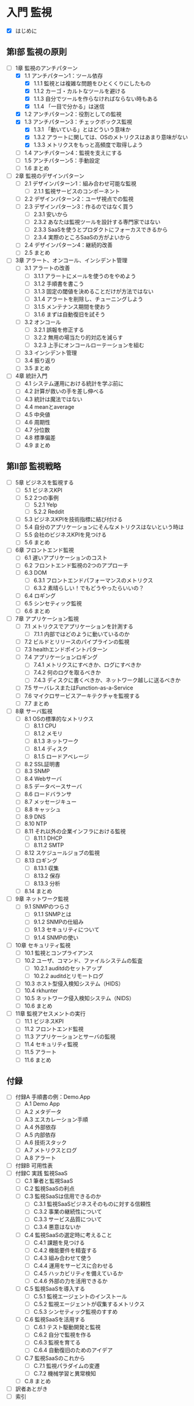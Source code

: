 # 入門 監視

- [x] はじめに

## 第Ⅰ部 監視の原則
- [ ] 1章 監視のアンチパターン
  - [x] 1.1 アンチパターン1：ツール依存
    - [x] 1.1.1 監視とは複雑な問題をひとくくりにしたもの
    - [x] 1.1.2 カーゴ・カルトなツールを避ける
    - [x] 1.1.3 自分でツールを作らなければならない時もある
    - [x] 1.1.4 「一目で分かる」は迷信
  - [x] 1.2 アンチパターン2：役割としての監視
  - [x] 1.3 アンチパターン3：チェックボックス監視
    - [x] 1.3.1 「動いている」とはどういう意味か
    - [x] 1.3.2 アラートに関しては、OSのメトリクスはあまり意味がない
    - [x] 1.3.3 メトリクスをもっと高頻度で取得しよう
  - [ ] 1.4 アンチパターン4：監視を支えにする
  - [ ] 1.5 アンチパターン5：手動設定
  - [ ] 1.6 まとめ

- [ ] 2章 監視のデザインパターン
  - [ ] 2.1 デザインパターン1：組み合わせ可能な監視
    - [ ] 2.1.1 監視サービスのコンポーネント
  - [ ] 2.2 デザインパターン2：ユーザ視点での監視
  - [ ] 2.3 デザインパターン3：作るのではなく買う
    - [ ] 2.3.1 安いから
    - [ ] 2.3.2 あなたは監視ツールを設計する専門家ではない
    - [ ] 2.3.3 SaaSを使うとプロダクトにフォーカスできるから
    - [ ] 2.3.4 実際のところSaaSの方がよいから
  - [ ] 2.4 デザインパターン4：継続的改善
  - [ ] 2.5 まとめ

- [ ] 3章 アラート、オンコール、インシデント管理
  - [ ] 3.1 アラートの改善
    - [ ] 3.1.1 アラートにメールを使うのをやめよう
    - [ ] 3.1.2 手順書を書こう
    - [ ] 3.1.3 固定の閾値を決めることだけが方法ではない
    - [ ] 3.1.4 アラートを削除し、チューニングしよう
    - [ ] 3.1.5 メンテナンス期間を使おう
    - [ ] 3.1.6 まずは自動復旧を試そう
  - [ ] 3.2 オンコール
    - [ ] 3.2.1 誤報を修正する
    - [ ] 3.2.2 無用の場当たり的対応を減らす
    - [ ] 3.2.3 上手にオンコールローテーションを組む
  - [ ] 3.3 インシデント管理
  - [ ] 3.4 振り返り
  - [ ] 3.5 まとめ

- [ ] 4章 統計入門
  - [ ] 4.1 システム運用における統計を学ぶ前に
  - [ ] 4.2 計算が救いの手を差し伸べる
  - [ ] 4.3 統計は魔法ではない
  - [ ] 4.4 meanとaverage
  - [ ] 4.5 中央値
  - [ ] 4.6 周期性
  - [ ] 4.7 分位数
  - [ ] 4.8 標準偏差
  - [ ] 4.9 まとめ

## 第Ⅱ部 監視戦略
- [ ] 5章 ビジネスを監視する
  - [ ] 5.1 ビジネスKPI
  - [ ] 5.2 2つの事例
    - [ ] 5.2.1 Yelp
    - [ ] 5.2.2 Reddit
  - [ ] 5.3 ビジネスKPIを技術指標に結び付ける
  - [ ] 5.4 自分のアプリケーションにそんなメトリクスはないという時は
  - [ ] 5.5 会社のビジネスKPIを見つける
  - [ ] 5.6 まとめ

- [ ] 6章 フロントエンド監視
  - [ ] 6.1 遅いアプリケーションのコスト
  - [ ] 6.2 フロントエンド監視の2つのアプローチ
  - [ ] 6.3 DOM
    - [ ] 6.3.1 フロントエンドパフォーマンスのメトリクス
    - [ ] 6.3.2 素晴らしい！でもどうやったらいいの？
  - [ ] 6.4 ロギング
  - [ ] 6.5 シンセティック監視
  - [ ] 6.6 まとめ

- [ ] 7章 アプリケーション監視
  - [ ] 7.1 メトリクスでアプリケーションを計測する
    - [ ] 7.1.1 内部ではどのように動いているのか
  - [ ] 7.2 ビルドとリリースのパイプラインの監視
  - [ ] 7.3 healthエンドポイントパターン
  - [ ] 7.4 アプリケーションロギング
    - [ ] 7.4.1 メトリクスにすべきか、ログにすべきか
    - [ ] 7.4.2 何のログを取るべきか
    - [ ] 7.4.3 ディスクに書くべきか、ネットワーク越しに送るべきか
  - [ ] 7.5 サーバレスまたはFunction-as-a-Service
  - [ ] 7.6 マイクロサービスアーキテクチャを監視する
  - [ ] 7.7 まとめ

- [ ] 8章 サーバ監視
  - [ ] 8.1 OSの標準的なメトリクス
    - [ ] 8.1.1 CPU
    - [ ] 8.1.2 メモリ
    - [ ] 8.1.3 ネットワーク
    - [ ] 8.1.4 ディスク
    - [ ] 8.1.5 ロードアベレージ
  - [ ] 8.2 SSL証明書
  - [ ] 8.3 SNMP
  - [ ] 8.4 Webサーバ
  - [ ] 8.5 データベースサーバ
  - [ ] 8.6 ロードバランサ
  - [ ] 8.7 メッセージキュー
  - [ ] 8.8 キャッシュ
  - [ ] 8.9 DNS
  - [ ] 8.10 NTP
  - [ ] 8.11 それ以外の企業インフラにおける監視
    - [ ] 8.11.1 DHCP
    - [ ] 8.11.2 SMTP
  - [ ] 8.12 スケジュールジョブの監視
  - [ ] 8.13 ロギング
    - [ ] 8.13.1 収集
    - [ ] 8.13.2 保存
    - [ ] 8.13.3 分析
  - [ ] 8.14 まとめ

- [ ] 9章 ネットワーク監視
  - [ ] 9.1 SNMPのつらさ
    - [ ] 9.1.1 SNMPとは
    - [ ] 9.1.2 SNMPの仕組み
    - [ ] 9.1.3 セキュリティについて
    - [ ] 9.1.4 SNMPの使い

- [ ] 10章 セキュリティ監視
  - [ ] 10.1 監視とコンプライアンス
  - [ ] 10.2 ユーザ、コマンド、ファイルシステムの監査
    - [ ] 10.2.1 auditdのセットアップ
    - [ ] 10.2.2 auditdとリモートログ
  - [ ] 10.3 ホスト型侵入検知システム（HIDS）
  - [ ] 10.4 rkhunter
  - [ ] 10.5 ネットワーク侵入検知システム（NIDS）
  - [ ] 10.6 まとめ

- [ ] 11章 監視アセスメントの実行
  - [ ] 11.1 ビジネスKPI
  - [ ] 11.2 フロントエンド監視
  - [ ] 11.3 アプリケーションとサーバの監視
  - [ ] 11.4 セキュリティ監視
  - [ ] 11.5 アラート
  - [ ] 11.6 まとめ

## 付録
- [ ] 付録A 手順書の例：Demo.App
  - [ ] A.1 Demo App
  - [ ] A.2 メタデータ
  - [ ] A.3 エスカレーション手順
  - [ ] A.4 外部依存
  - [ ] A.5 内部依存
  - [ ] A.6 技術スタック
  - [ ] A.7 メトリクスとログ
  - [ ] A.8 アラート
- [ ] 付録B 可用性表
- [ ] 付録C 実践 監視SaaS
  - [ ] C.1 筆者と監視SaaS
  - [ ] C.2 監視SaaSの利点
  - [ ] C.3 監視SaaSは信用できるのか
    - [ ] C.3.1 監視SaaSビジネスそのものに対する信頼性
    - [ ] C.3.2 事業の継続性について
    - [ ] C.3.3 サービス品質について
    - [ ] C.3.4 悪意はないか
  - [ ] C.4 監視SaaSの選定時に考えること
    - [ ] C.4.1 課題を見つける
    - [ ] C.4.2 機能要件を精査する
    - [ ] C.4.3 組み合わせて使う
    - [ ] C.4.4 運用をサービスに合わせる
    - [ ] C.4.5 ハッカビリティを備えているか
    - [ ] C.4.6 外部の力を活用できるか
  - [ ] C.5 監視SaaSを導入する
    - [ ] C.5.1 監視エージェントのインストール
    - [ ] C.5.2 監視エージェントが収集するメトリクス
    - [ ] C.5.3 シンセティック監視のすすめ
  - [ ] C.6 監視SaaSを活用する
    - [ ] C.6.1 テスト駆動開発と監視
    - [ ] C.6.2 自分で監視を作る
    - [ ] C.6.3 監視を育てる
    - [ ] C.6.4 自動復旧のためのアイデア
  - [ ] C.7 監視SaaSのこれから
    - [ ] C.7.1 監視パラダイムの変遷
    - [ ] C.7.2 機械学習と異常検知
  - [ ] C.8 まとめ

- [ ] 訳者あとがき
- [ ] 索引
